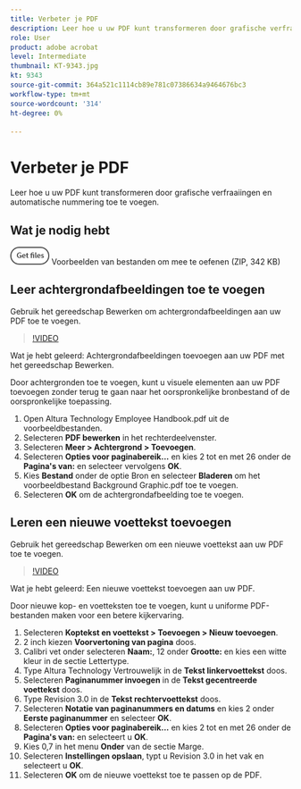 ```yaml
---
title: Verbeter je PDF
description: Leer hoe u uw PDF kunt transformeren door grafische verfraaiingen en automatische nummering toe te voegen
role: User
product: adobe acrobat
level: Intermediate
thumbnail: KT-9343.jpg
kt: 9343
source-git-commit: 364a521c1114cb89e781c07386634a9464676bc3
workflow-type: tm+mt
source-wordcount: '314'
ht-degree: 0%

---
```


# Verbeter je PDF

Leer hoe u uw PDF kunt transformeren door grafische verfraaiingen en automatische nummering toe te voegen.

## Wat je nodig hebt

[![Bestanden ophalen](../assets/Getfiles.png)](../assets/Enhance.zip) Voorbeelden van bestanden om mee te oefenen (ZIP, 342 KB)

## Leer achtergrondafbeeldingen toe te voegen

Gebruik het gereedschap Bewerken om achtergrondafbeeldingen aan uw PDF toe te voegen.

>[!VIDEO](https://video.tv.adobe.com/v/338746?hidetitle=true)

Wat je hebt geleerd: Achtergrondafbeeldingen toevoegen aan uw PDF met het gereedschap Bewerken.

Door achtergronden toe te voegen, kunt u visuele elementen aan uw PDF toevoegen zonder terug te gaan naar het oorspronkelijke bronbestand of de oorspronkelijke toepassing.

1. Open Altura Technology Employee Handbook.pdf uit de voorbeeldbestanden.
1. Selecteren **PDF bewerken** in het rechterdeelvenster.
1. Selecteren **Meer > Achtergrond > Toevoegen**.
1. Selecteren **Opties voor paginabereik...** en kies 2 tot en met 26 onder de **Pagina&#39;s van:** en selecteer vervolgens **OK**.
1. Kies **Bestand** onder de optie Bron en selecteer **Bladeren** om het voorbeeldbestand Background Graphic.pdf toe te voegen.
1. Selecteren **OK** om de achtergrondafbeelding toe te voegen.

## Leren een nieuwe voettekst toevoegen

Gebruik het gereedschap Bewerken om een nieuwe voettekst aan uw PDF toe te voegen.

>[!VIDEO](https://video.tv.adobe.com/v/338745?hidetitle=true)

Wat je hebt geleerd: Een nieuwe voettekst toevoegen aan uw PDF.

Door nieuwe kop- en voetteksten toe te voegen, kunt u uniforme PDF-bestanden maken voor een betere kijkervaring.

1. Selecteren **Koptekst en voettekst > Toevoegen > Nieuw toevoegen**.
1. 2 inch kiezen **Voorvertoning van pagina** doos.
1. Calibri vet onder selecteren **Naam:**, 12 onder **Grootte:** en kies een witte kleur in de sectie Lettertype.
1. Type Altura Technology Vertrouwelijk in de **Tekst linkervoettekst** doos.
1. Selecteren **Paginanummer invoegen** in de **Tekst gecentreerde voettekst** doos.
1. Type Revision 3.0 in de **Tekst rechtervoettekst** doos.
1. Selecteren **Notatie van paginanummers en datums** en kies 2 onder **Eerste paginanummer** en selecteer **OK**.
1. Selecteren **Opties voor paginabereik...** en kies 2 tot en met 26 onder de **Pagina&#39;s van:** en selecteert u **OK**.
1. Kies 0,7 in het menu **Onder** van de sectie Marge.
1. Selecteren **Instellingen opslaan**, typt u Revision 3.0 in het vak en selecteert u **OK**.
1. Selecteren **OK** om de nieuwe voettekst toe te passen op de PDF.


